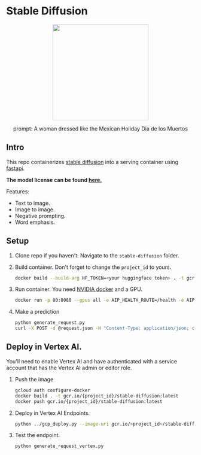 # Stable Diffusion
<center>
    <image src="../images/ddlm_2.png" width="256px">
    <p>prompt: A woman dressed like the Mexican Holiday Dia de los Muertos</p>
</center>

## Intro

This repo containerizes [stable diffusion](https://github.com/CompVis/stable-diffusion) into a serving container using [fastapi](https://fastapi.tiangolo.com/). 

**The model license can be found [here.](https://github.com/CompVis/stable-diffusion/blob/main/LICENSE)**

Features:
- Text to image.
- Image to image.
- Negative prompting.
- Word emphasis.

## Setup

1. Clone repo if you haven't. Navigate to the `stable-diffusion` folder.
1. Build container. Don't forget to change the `project_id` to yours.

    ```bash
    docker build --build-arg HF_TOKEN=<your huggingface token> . -t gcr.io/{project_id}/stable-diffusion:latest
    ```

1. Run container. You need [NVIDIA docker](https://github.com/NVIDIA/nvidia-docker) and a GPU.

    ```bash
    docker run -p 80:8080 --gpus all -e AIP_HEALTH_ROUTE=/health -e AIP_HTTP_PORT=8080 -e AIP_PREDICT_ROUTE=/predict gcr.io/{project_id}/stable-diffusion:latest -d
    ```

1. Make a prediction

    ```bash
    python generate_request.py
    curl -X POST -d @request.json -H "Content-Type: application/json; charset=utf-8" localhost/predict > response.json
    ```

## Deploy in Vertex AI.

You'll need to enable Vertex AI and have authenticated with a service account that has the Vertex AI admin or editor role.

1. Push the image

    ```bash
    gcloud auth configure-docker
    docker build . -t gcr.io/{project_id}/stable-diffusion:latest
    docker push gcr.io/{project_id}/stable-diffusion:latest
    ```
  
 1. Deploy in Vertex AI Endpoints.

    ```bash
    python ../gcp_deploy.py --image-uri gcr.io/<project_id>/stable-diffusion:latest --model-name stable-diffusion --endpoint-name stable-diffusion-endpoint --endpoint-deployed-name stable-diffusion-deployed-name
    ```

1. Test the endpoint. 

    ```bash
    python generate_request_vertex.py
    ```

